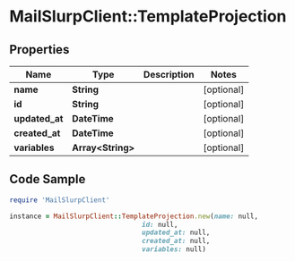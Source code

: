 # MailSlurpClient::TemplateProjection

## Properties

Name | Type | Description | Notes
------------ | ------------- | ------------- | -------------
**name** | **String** |  | [optional] 
**id** | **String** |  | [optional] 
**updated_at** | **DateTime** |  | [optional] 
**created_at** | **DateTime** |  | [optional] 
**variables** | **Array&lt;String&gt;** |  | [optional] 

## Code Sample

```ruby
require 'MailSlurpClient'

instance = MailSlurpClient::TemplateProjection.new(name: null,
                                 id: null,
                                 updated_at: null,
                                 created_at: null,
                                 variables: null)
```


